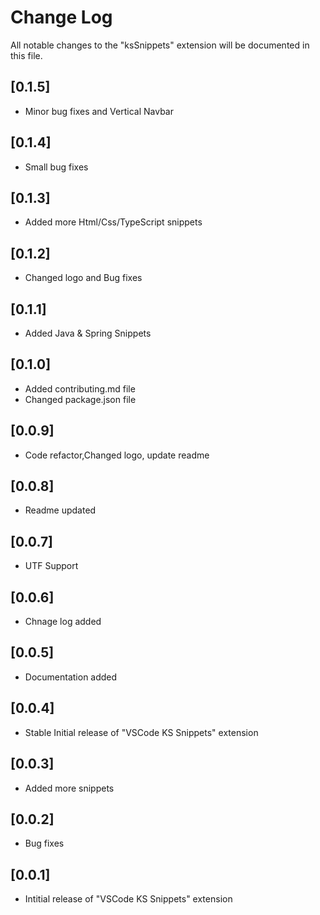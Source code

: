 # Change Log
All notable changes to the "ksSnippets" extension will be documented in this file.
## [0.1.5]
- Minor bug fixes and Vertical Navbar
## [0.1.4]
- Small bug fixes
## [0.1.3]
- Added more Html/Css/TypeScript snippets
## [0.1.2]
- Changed logo and Bug fixes
## [0.1.1]
- Added Java & Spring Snippets
## [0.1.0]
- Added contributing.md file
- Changed package.json file
## [0.0.9]
- Code refactor,Changed logo, update readme
## [0.0.8]
- Readme updated
## [0.0.7]
- UTF Support
## [0.0.6]
- Chnage log added
## [0.0.5]
- Documentation added
## [0.0.4]
- Stable Initial release of "VSCode KS Snippets" extension 
## [0.0.3]
- Added more snippets
## [0.0.2]
- Bug fixes
## [0.0.1]
- Intitial release of "VSCode KS Snippets" extension 

